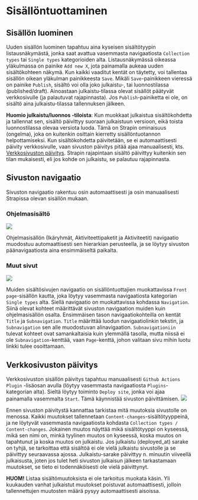 # Sisällöntuottaminen

## Sisällön luominen

Uuden sisällön luominen tapahtuu aina kyseisen sisältötyypin listausnäkymästä, jonka saat avattua vasemmasta navigaatiosta `Collection types` tai `Single types` kategorioiden alta. Listausnäkymässä oikeassa yläkulmassa on painike `Add new X`, jota painamalla aukeaa uuden sisältökohteen näkymä. Kun kaikki vaaditut kentät on täytetty, voi tallentaa sisällön oikean yläkulman painikkeesta `Save`. Mikäli `Save`-painikkeen vieressä on painike `Publish`, sisältö voi olla joko julkaistu-, tai luonnostilassa (published/draft). Ainoastaan julkaistu-tilassa olevat sisällöt päätyvät verkkosivulle (ja palautuvat rajapinnasta). Jos `Publish`-painiketta ei ole, on sisältö aina julkaistu-tilassa tallennuksen jälkeen.

**Huomio julkaistu/luonnos -tiloista**: Kun muokkaat julkaistua sisältökohdetta ja tallennat sen, sisältö päivittyy suoraan julkaistuun versioon, eikä toista luonnostilassa olevaa versiota luoda. Tämä on Strapin ominaisuus (ongelma), joka on kuitenkin osittain kierretty sisällöntuotannon helpottamiseksi. Kun sisältökohdetta päivitetään, se ei automaattisesti päivity verkkosivulle, vaan sivuston päivitys pitää ajaa manuaalisesti, kts. [Verkkosivuston päivitys](#sivuston-julkaisu). Strapin rajapintaan sisältö päivittyy kuitenkin sen tilan mukaisesti, eli jos kohde on julkaistu, se palautuu rajapinnasta.

## Sivuston navigaatio

Sivuston navigaatio rakentuu osin automaattisesti ja osin manuaalisesti Strapissa olevan sisällön mukaan.

### Ohjelmasisältö
![](/images/ohjelma-navigaatio.png)

Ohjelmasisällön (Ikäryhmät, Aktiviteettipaketit ja Aktiviteetit) navigaatio muodostuu automaattisesti sen hierarkian perusteella, ja se löytyy sivuston päänavigaatiosta aina ensimmäiseltä paikalta.

### Muut sivut
![](/images/muu-navigaatio.png)

Muiden sisältösivujen navigaatio on sisällöntuottajien muokattavissa `Front page`-sisällön kautta, joka löytyy vasemmasta navigaatiosta kategorian `Single types` alta. Siellä navigaatio on muokattavissa kohdassa `Navigation`. Siinä olevat kohteet määrittävät sivuston navigaation muiden kuin ohjelmasisällön osalta. Ensimmäisen tason navigaatiokohteilla on kentät `Title` ja `Subnavigation`. `Title` määrittää luodun navigaatiolinkin tekstin, ja `Subnavigation` sen alle muodostuvan alinavigaation. `Subnavigationiin` tulevat kohteet ovat samankaltaisia kuin ylemmällä tasolla, mutta niissä ei ole `Subnavigation`-kenttää, vaan `Page`-kenttä, johon valitaan sivu mihin luotu linkki tulee osoittamaan.

## <a name="sivuston-julkaisu"></a> Verkkosivuston päivitys

Verkkosivuston sisällön päivitys tapahtuu manuaalisesti `Github Actions Plugin` -lisäosan avulla (löytyy vasemmasta navigaatiosta `Plugins`-kategorian alta). Sieltä löytyy toiminto `Deploy site`, jonka voi ajaa painamalla vasemmalta `Start`. Tämä käynnistää sivuston päivittämisen.
![](/images/julkaisu.png)

Ennen sivuston päivitystä kannattaa tarkistaa mitä muutoksia sivustolle on menossa. Kaikki muutokset tallennetaan `Content-changes`-sisältötyyppeinä, ja ne löytyvät vasemmasta navigaatiosta kohdasta `Collection types / Content-changes`. Jokainen muutos näyttää mikä sisältötyyppi on kyseessä, mikä sen nimi on, minkä tyylinen muutos on kyseessä, koska muutos on tapahtunut ja koska muutos on julkaistu. Jos julkaistu (deployed_at) sarake on tyhjä, se tarkoittaa että sisältöä ei ole vielä julkaistu sivustolle ja se päivittyy seuraavassa ajossa. Julkaistu-sarake päivittyy n. minuutin viiveellä julkaisusta, joten jos tulet heti sivuston julkaisun jälkeen tarkastamaan muutokset, se tieto ei todennäköisesti ole vielä päivittynyt.

**HUOM!** Listaa sisältömuutoksista ei ole tarkoitus muokata käsin. Yli kuukauden vanhat julkaistut muutokset poistuvat automaattisesti, jolloin tallennettujen muutosten määrä pysyy automaattisesti aisoissa.